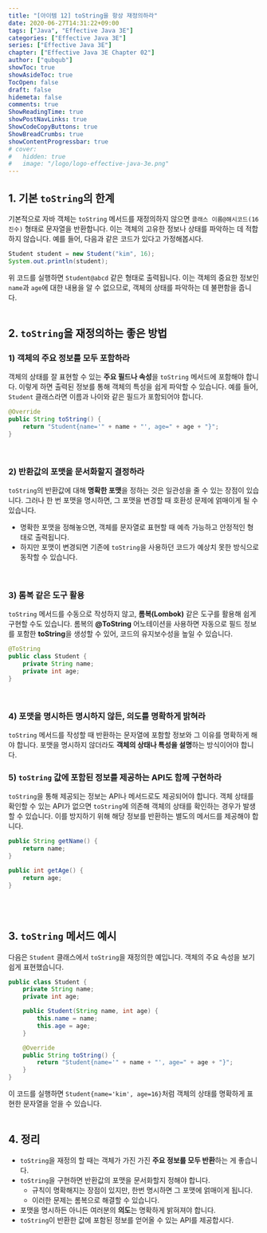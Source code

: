 ```yaml
---
title: "[아이템 12] toString을 항상 재정의하라"
date: 2020-06-27T14:31:22+09:00
tags: ["Java", "Effective Java 3E"]
categories: ["Effective Java 3E"]
series: ["Effective Java 3E"]
chapter: ["Effective Java 3E Chapter 02"]
author: ["qubqub"]
showToc: true
showAsideToc: true
TocOpen: false
draft: false
hidemeta: false
comments: true
ShowReadingTime: true
showPostNavLinks: true
ShowCodeCopyButtons: true
ShowBreadCrumbs: true
showContentProgressbar: true
# cover:
#   hidden: true
#   image: "/logo/logo-effective-java-3e.png"
---
```

## 1. 기본 `toString`의 한계
기본적으로 자바 객체는 `toString` 메서드를 재정의하지 않으면 `클래스 이름@해시코드(16진수)` 형태로 문자열을 반환합니다. 이는 객체의 고유한 정보나 상태를 파악하는 데 적합하지 않습니다. 예를 들어, 다음과 같은 코드가 있다고 가정해봅시다.
``` java
Student student = new Student("kim", 16);
System.out.println(student);
```
위 코드를 실행하면 `Student@abcd` 같은 형태로 출력됩니다. 이는 객체의 중요한 정보인 `name`과 `age`에 대한 내용을 알 수 없으므로, 객체의 상태를 파악하는 데 불편함을 줍니다.
<br>
<br>

## 2. `toString`을 재정의하는 좋은 방법
### 1) 객체의 주요 정보를 모두 포함하라
객체의 상태를 잘 표현할 수 있는 **주요 필드나 속성**을 `toString` 메서드에 포함해야 합니다. 이렇게 하면 출력된 정보를 통해 객체의 특성을 쉽게 파악할 수 있습니다. 예를 들어, `Student` 클래스라면 이름과 나이와 같은 필드가 포함되어야 합니다.
``` java
@Override
public String toString() {
    return "Student{name='" + name + "', age=" + age + "}";
}
```
<br>

### 2) 반환값의 포맷을 문서화할지 결정하라
`toString`의 반환값에 대해 **명확한 포맷**을 정하는 것은 일관성을 줄 수 있는 장점이 있습니다. 그러나 한 번 포맷을 명시하면, 그 포맷을 변경할 때 호환성 문제에 얽매이게 될 수 있습니다.
- 명확한 포맷을 정해놓으면, 객체를 문자열로 표현할 때 예측 가능하고 안정적인 형태로 출력됩니다.
- 하지만 포맷이 변경되면 기존에 `toString`을 사용하던 코드가 예상치 못한 방식으로 동작할 수 있습니다.
<br>

### 3) 롬복 같은 도구 활용
`toString` 메서드를 수동으로 작성하지 않고, **롬복(Lombok)** 같은 도구를 활용해 쉽게 구현할 수도 있습니다. 롬복의 **@ToString** 어노테이션을 사용하면 자동으로 필드 정보를 포함한 **toString**을 생성할 수 있어, 코드의 유지보수성을 높일 수 있습니다.
``` java
@ToString
public class Student {
    private String name;
    private int age;
}
```
<br>

### 4) 포맷을 명시하든 명시하지 않든, 의도를 명확하게 밝혀라
`toString` 메서드를 작성할 때 반환하는 문자열에 포함할 정보와 그 이유를 명확하게 해야 합니다. 포맷을 명시하지 않더라도 **객체의 상태나 특성을 설명**하는 방식이어야 합니다.
<br>

### 5) `toString` 값에 포함된 정보를 제공하는 API도 함께 구현하라
`toString`을 통해 제공되는 정보는 API나 메서드로도 제공되어야 합니다. 객체 상태를 확인할 수 있는 API가 없으면 `toString`에 의존해 객체의 상태를 확인하는 경우가 발생할 수 있습니다. 이를 방지하기 위해 해당 정보를 반환하는 별도의 메서드를 제공해야 합니다.
``` java
public String getName() {
    return name;
}

public int getAge() {
    return age;
}
```
<br>
<br>

## 3. `toString` 메서드 예시
다음은 `Student` 클래스에서 `toString`을 재정의한 예입니다. 객체의 주요 속성을 보기 쉽게 표현했습니다.
``` java
public class Student {
    private String name;
    private int age;

    public Student(String name, int age) {
        this.name = name;
        this.age = age;
    }

    @Override
    public String toString() {
        return "Student{name='" + name + "', age=" + age + "}";
    }
}
```
이 코드를 실행하면 `Student{name='kim', age=16}`처럼 객체의 상태를 명확하게 표현한 문자열을 얻을 수 있습니다.
<br>
<br>

## 4. 정리
- `toString`을 재정의 할 때는 객체가 가진 가진 **주요 정보를 모두 반환**하는 게 좋습니다.
- `toString`을 구현하면 반환값의 포맷을 문서화할지 정해야 합니다.
  - 규칙이 명확해지는 장점이 있지만, 한번 명시하면 그 포맷에 얽매이게 됩니다.
  - 이러한 문제는 롬복으로 해결할 수 있습니다.
- 포맷을 명시하든 아니든 여러분의 **의도**는 명확하게 밝혀져야 합니다.
- `toString`이 반환한 값에 포함된 정보를 얻어올 수 있는 API를 제공합시다.
<br>